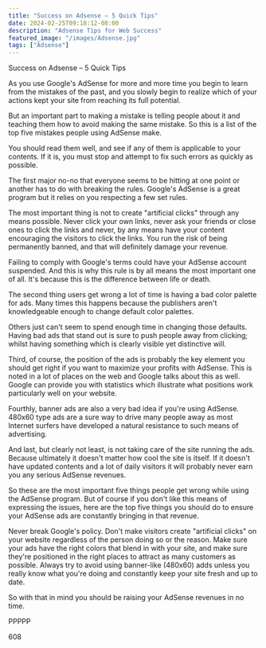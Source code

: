 ```yaml
---
title: "Success on Adsense – 5 Quick Tips"
date: 2024-02-25T09:18:12-08:00
description: "Adsense Tips for Web Success"
featured_image: "/images/Adsense.jpg"
tags: ["Adsense"]
---
```


Success on Adsense – 5 Quick Tips

As you use Google's AdSense for more and more time you begin to learn from the mistakes of the past, and you slowly begin to realize which of your actions kept your site from reaching its full potential.

But an important part to making a mistake is telling people about it and teaching them how to avoid making the same mistake. So this is a list of the top five mistakes people using AdSense make. 

You should read them well, and see if any of them is applicable to your contents. If it is, you must stop and attempt to fix such errors as quickly as possible.

The first major no-no that everyone seems to be hitting at one point or another has to do with breaking the rules. Google's AdSense is a great program but it relies on you respecting a few set rules.

The most important thing is not to create "artificial clicks" through any means possible. Never click your own links, never ask your friends or close ones to click the links and never, by any means have your content encouraging the visitors to click the links. You run the risk of being permanently banned, and that will definitely damage your revenue.

Failing to comply with Google's terms could have your AdSense account suspended. And this is why this rule is by all means the most important one of all. It's because this is the difference between life or death.

The second thing users get wrong a lot of time is having a bad color palette for ads. Many times this happens because the publishers aren't knowledgeable enough to change default color palettes. 

Others just can't seem to spend enough time in changing those defaults. Having bad ads that stand out is sure to push people away from clicking; whilst having something which is clearly visible yet distinctive will.

Third, of course, the position of the ads is probably the key element you should get right if you want to maximize your profits with AdSense. This is noted in a lot of places on the web and Google talks about this as well. Google can provide you with statistics which illustrate what positions work particularly well on your website.

Fourthly, banner ads are also a very bad idea if you're using AdSense. 480x60 type ads are a sure way to drive many people away as most Internet surfers have developed a natural resistance to such means of advertising.

And last, but clearly not least, is not taking care of the site running the ads. Because ultimately it doesn't matter how cool the site is itself. If it doesn't have updated contents and a lot of daily visitors it will probably never earn you any serious AdSense revenues.

So these are the most important five things people get wrong while using the AdSense program. But of course if you don't like this means of expressing the issues, here are the top five things you should do to ensure your AdSense ads are constantly bringing in that revenue.

Never break Google's policy. Don't make visitors create "artificial clicks" on your website regardless of the person doing so or the reason. Make sure your ads have the right colors that blend in with your site, and make sure they're positioned in the right places to attract as many customers as possible. Always try to avoid using banner-like (480x60) adds unless you really know what you're doing and constantly keep your site fresh and up to date.

So with that in mind you should be raising your AdSense revenues in no time.

PPPPP

608

